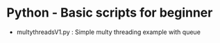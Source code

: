 # Python - Basic scripts for beginner

- multythreadsV1.py  : Simple multy threading example with queue
